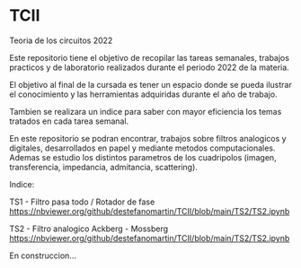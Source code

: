 # TCII
Teoria de los circuitos 2022

Este repositorio tiene el objetivo de recopilar las tareas semanales, trabajos practicos y de laboratorio realizados durante el periodo 2022 de la materia. 

El objetivo al final de la cursada es tener un espacio donde se pueda ilustrar el conocimiento y las herramientas adquiridas durante el año de trabajo. 

Tambien se realizara un indice para saber con mayor eficiencia los temas tratados en cada tarea semanal. 

En este repositorio se podran encontrar, trabajos sobre filtros analogicos y digitales, desarrollados en papel y mediante metodos computacionales. Ademas se estudio
los distintos parametros de los cuadripolos (imagen, transferencia, impedancia, admitancia, scattering). 

Indice: 

TS1 - Filtro pasa todo / Rotador de fase 
https://nbviewer.org/github/destefanomartin/TCII/blob/main/TS2/TS2.ipynb

TS2 - Filtro analogico Ackberg - Mossberg 
https://nbviewer.org/github/destefanomartin/TCII/blob/main/TS2/TS2.ipynb

En construccion... 

